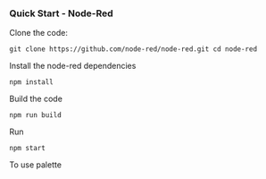 ### Quick Start - Node-Red

Clone the code:

``
git clone https://github.com/node-red/node-red.git
cd node-red
``

Install the node-red dependencies

``
npm install
``

Build the code

``
npm run build
``

Run

``
npm start
``

To use palette